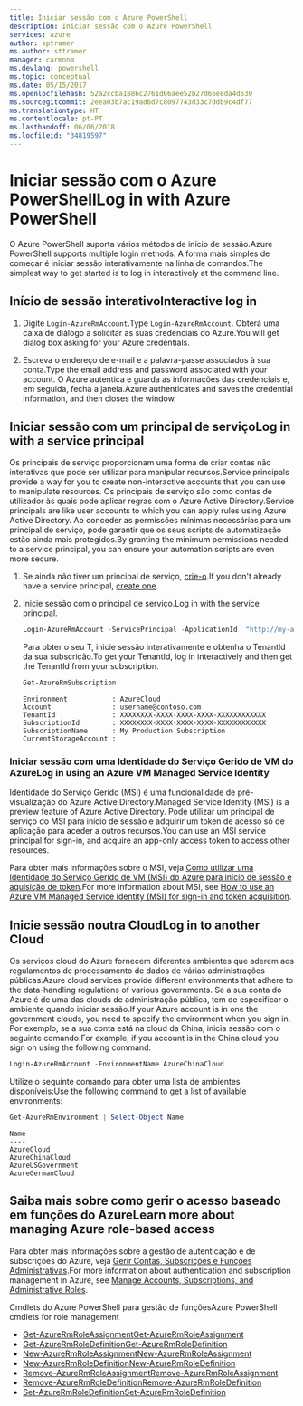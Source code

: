 ```yaml
---
title: Iniciar sessão com o Azure PowerShell
description: Iniciar sessão com o Azure PowerShell
services: azure
author: sptramer
ms.author: sttramer
manager: carmonm
ms.devlang: powershell
ms.topic: conceptual
ms.date: 05/15/2017
ms.openlocfilehash: 52a2ccba1886c2761d66aee52b27d66e8da4d630
ms.sourcegitcommit: 2eea03b7ac19ad6d7c8097743d33c7ddb9c4df77
ms.translationtype: HT
ms.contentlocale: pt-PT
ms.lasthandoff: 06/06/2018
ms.locfileid: "34819597"
---
```

# <a name="log-in-with-azure-powershell"></a><span data-ttu-id="47d1b-103">Iniciar sessão com o Azure PowerShell</span><span class="sxs-lookup"><span data-stu-id="47d1b-103">Log in with Azure PowerShell</span></span>

<span data-ttu-id="47d1b-104">O Azure PowerShell suporta vários métodos de início de sessão.</span><span class="sxs-lookup"><span data-stu-id="47d1b-104">Azure PowerShell supports multiple login methods.</span></span> <span data-ttu-id="47d1b-105">A forma mais simples de começar é iniciar sessão interativamente na linha de comandos.</span><span class="sxs-lookup"><span data-stu-id="47d1b-105">The simplest way to get started is to log in interactively at the command line.</span></span>

## <a name="interactive-log-in"></a><span data-ttu-id="47d1b-106">Início de sessão interativo</span><span class="sxs-lookup"><span data-stu-id="47d1b-106">Interactive log in</span></span>

1. <span data-ttu-id="47d1b-107">Digite `Login-AzureRmAccount`.</span><span class="sxs-lookup"><span data-stu-id="47d1b-107">Type `Login-AzureRmAccount`.</span></span> <span data-ttu-id="47d1b-108">Obterá uma caixa de diálogo a solicitar as suas credenciais do Azure.</span><span class="sxs-lookup"><span data-stu-id="47d1b-108">You will get dialog box asking for your Azure credentials.</span></span>

2. <span data-ttu-id="47d1b-109">Escreva o endereço de e-mail e a palavra-passe associados à sua conta.</span><span class="sxs-lookup"><span data-stu-id="47d1b-109">Type the email address and password associated with your account.</span></span> <span data-ttu-id="47d1b-110">O Azure autentica e guarda as informações das credenciais e, em seguida, fecha a janela.</span><span class="sxs-lookup"><span data-stu-id="47d1b-110">Azure authenticates and saves the credential information, and then closes the window.</span></span>

## <a name="log-in-with-a-service-principal"></a><span data-ttu-id="47d1b-111">Iniciar sessão com um principal de serviço</span><span class="sxs-lookup"><span data-stu-id="47d1b-111">Log in with a service principal</span></span>

<span data-ttu-id="47d1b-112">Os principais de serviço proporcionam uma forma de criar contas não interativas que pode ser utilizar para manipular recursos.</span><span class="sxs-lookup"><span data-stu-id="47d1b-112">Service principals provide a way for you to create non-interactive accounts that you can use to manipulate resources.</span></span> <span data-ttu-id="47d1b-113">Os principais de serviço são como contas de utilizador às quais pode aplicar regras com o Azure Active Directory.</span><span class="sxs-lookup"><span data-stu-id="47d1b-113">Service principals are like user accounts to which you can apply rules using Azure Active Directory.</span></span> <span data-ttu-id="47d1b-114">Ao conceder as permissões mínimas necessárias para um principal de serviço, pode garantir que os seus scripts de automatização estão ainda mais protegidos.</span><span class="sxs-lookup"><span data-stu-id="47d1b-114">By granting the minimum permissions needed to a service principal, you can ensure your automation scripts are even more secure.</span></span>

1. <span data-ttu-id="47d1b-115">Se ainda não tiver um principal de serviço, [crie-o](create-azure-service-principal-azureps.md).</span><span class="sxs-lookup"><span data-stu-id="47d1b-115">If you don't already have a service principal, [create one](create-azure-service-principal-azureps.md).</span></span>

2. <span data-ttu-id="47d1b-116">Inicie sessão com o principal de serviço.</span><span class="sxs-lookup"><span data-stu-id="47d1b-116">Log in with the service principal.</span></span>

    ```powershell
    Login-AzureRmAccount -ServicePrincipal -ApplicationId  "http://my-app" -Credential $pscredential -TenantId $tenantid
    ```

    <span data-ttu-id="47d1b-117">Para obter o seu T, inicie sessão interativamente e obtenha o TenantId da sua subscrição.</span><span class="sxs-lookup"><span data-stu-id="47d1b-117">To get your TenantId, log in interactively and then get the TenantId from your subscription.</span></span>

    ```powershell
    Get-AzureRmSubscription
    ```

    ```
    Environment           : AzureCloud
    Account               : username@contoso.com
    TenantId              : XXXXXXXX-XXXX-XXXX-XXXX-XXXXXXXXXXXX
    SubscriptionId        : XXXXXXXX-XXXX-XXXX-XXXX-XXXXXXXXXXXX
    SubscriptionName      : My Production Subscription
    CurrentStorageAccount :
    ```

### <a name="log-in-using-an-azure-vm-managed-service-identity"></a><span data-ttu-id="47d1b-118">Iniciar sessão com uma Identidade do Serviço Gerido de VM do Azure</span><span class="sxs-lookup"><span data-stu-id="47d1b-118">Log in using an Azure VM Managed Service Identity</span></span>

<span data-ttu-id="47d1b-119">Identidade do Serviço Gerido (MSI) é uma funcionalidade de pré-visualização do Azure Active Directory.</span><span class="sxs-lookup"><span data-stu-id="47d1b-119">Managed Service Identity (MSI) is a preview feature of Azure Active Directory.</span></span> <span data-ttu-id="47d1b-120">Pode utilizar um principal de serviço do MSI para início de sessão e adquirir um token de acesso só de aplicação para aceder a outros recursos.</span><span class="sxs-lookup"><span data-stu-id="47d1b-120">You can use an MSI service principal for sign-in, and acquire an app-only access token to access other resources.</span></span>

<span data-ttu-id="47d1b-121">Para obter mais informações sobre o MSI, veja [Como utilizar uma Identidade do Serviço Gerido de VM (MSI) do Azure para início de sessão e aquisição de token](/azure/active-directory/msi-how-to-get-access-token-using-msi).</span><span class="sxs-lookup"><span data-stu-id="47d1b-121">For more information about MSI, see [How to use an Azure VM Managed Service Identity (MSI) for sign-in and token acquisition](/azure/active-directory/msi-how-to-get-access-token-using-msi).</span></span>

## <a name="log-in-to-another-cloud"></a><span data-ttu-id="47d1b-122">Inicie sessão noutra Cloud</span><span class="sxs-lookup"><span data-stu-id="47d1b-122">Log in to another Cloud</span></span>

<span data-ttu-id="47d1b-123">Os serviços cloud do Azure fornecem diferentes ambientes que aderem aos regulamentos de processamento de dados de várias administrações públicas.</span><span class="sxs-lookup"><span data-stu-id="47d1b-123">Azure cloud services provide different environments that adhere to the data-handling regulations of various governments.</span></span> <span data-ttu-id="47d1b-124">Se a sua conta do Azure é de uma das clouds de administração pública, tem de especificar o ambiente quando iniciar sessão.</span><span class="sxs-lookup"><span data-stu-id="47d1b-124">If your Azure account is in one the government clouds, you need to specify the environment when you sign in.</span></span> <span data-ttu-id="47d1b-125">Por exemplo, se a sua conta está na cloud da China, inicia sessão com o seguinte comando:</span><span class="sxs-lookup"><span data-stu-id="47d1b-125">For example, if you account is in the China cloud you sign on using the following command:</span></span>

```powershell
Login-AzureRmAccount -EnvironmentName AzureChinaCloud
```

<span data-ttu-id="47d1b-126">Utilize o seguinte comando para obter uma lista de ambientes disponíveis:</span><span class="sxs-lookup"><span data-stu-id="47d1b-126">Use the following command to get a list of available environments:</span></span>

```powershell
Get-AzureRmEnvironment | Select-Object Name
```

```
Name
----
AzureCloud
AzureChinaCloud
AzureUSGovernment
AzureGermanCloud
```

## <a name="learn-more-about-managing-azure-role-based-access"></a><span data-ttu-id="47d1b-127">Saiba mais sobre como gerir o acesso baseado em funções do Azure</span><span class="sxs-lookup"><span data-stu-id="47d1b-127">Learn more about managing Azure role-based access</span></span>

<span data-ttu-id="47d1b-128">Para obter mais informações sobre a gestão de autenticação e de subscrições do Azure, veja [Gerir Contas, Subscrições e Funções Administrativas](/azure/active-directory/role-based-access-control-configure).</span><span class="sxs-lookup"><span data-stu-id="47d1b-128">For more information about authentication and subscription management in Azure, see [Manage Accounts, Subscriptions, and Administrative Roles](/azure/active-directory/role-based-access-control-configure).</span></span>

<span data-ttu-id="47d1b-129">Cmdlets do Azure PowerShell para gestão de funções</span><span class="sxs-lookup"><span data-stu-id="47d1b-129">Azure PowerShell cmdlets for role management</span></span>

* [<span data-ttu-id="47d1b-130">Get-AzureRmRoleAssignment</span><span class="sxs-lookup"><span data-stu-id="47d1b-130">Get-AzureRmRoleAssignment</span></span>](/powershell/module/AzureRM.Resources/Get-AzureRmRoleAssignment)
* [<span data-ttu-id="47d1b-131">Get-AzureRmRoleDefinition</span><span class="sxs-lookup"><span data-stu-id="47d1b-131">Get-AzureRmRoleDefinition</span></span>](/powershell/module/AzureRM.Resources/Get-AzureRmRoleDefinition)
* [<span data-ttu-id="47d1b-132">New-AzureRmRoleAssignment</span><span class="sxs-lookup"><span data-stu-id="47d1b-132">New-AzureRmRoleAssignment</span></span>](/powershell/module/AzureRM.Resources/New-AzureRmRoleAssignment)
* [<span data-ttu-id="47d1b-133">New-AzureRmRoleDefinition</span><span class="sxs-lookup"><span data-stu-id="47d1b-133">New-AzureRmRoleDefinition</span></span>](/powershell/module/AzureRM.Resources/New-AzureRmRoleDefinition)
* [<span data-ttu-id="47d1b-134">Remove-AzureRmRoleAssignment</span><span class="sxs-lookup"><span data-stu-id="47d1b-134">Remove-AzureRmRoleAssignment</span></span>](/powershell/module/AzureRM.Resources/Remove-AzureRmRoleAssignment)
* [<span data-ttu-id="47d1b-135">Remove-AzureRmRoleDefinition</span><span class="sxs-lookup"><span data-stu-id="47d1b-135">Remove-AzureRmRoleDefinition</span></span>](/powershell/module/AzureRM.Resources/Remove-AzureRmRoleDefinition)
* [<span data-ttu-id="47d1b-136">Set-AzureRmRoleDefinition</span><span class="sxs-lookup"><span data-stu-id="47d1b-136">Set-AzureRmRoleDefinition</span></span>](/powershell/moduel/AzureRM.Resources/Set-AzureRmRoleDefinition)
